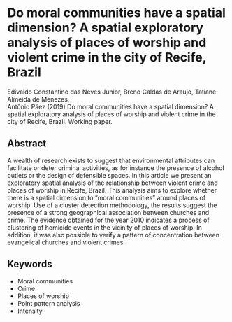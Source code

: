 # Do moral communities have a spatial dimension? A spatial exploratory analysis of places of worship and violent crime in the city of Recife, Brazil

Edivaldo Constantino das Neves Júnior, Breno Caldas de Araujo, Tatiane Almeida de Menezes,  
Antônio Páez (2019) Do moral communities have a spatial dimension? A spatial exploratory analysis of places of worship and violent crime in the city of Recife, Brazil. Working paper.  
  
## Abstract  
  
A wealth of research exists to suggest that environmental attributes can facilitate or deter criminal activities, as for instance the presence of alcohol outlets or the design of defensible spaces. In this article we present an exploratory spatial analysis of the relationship between violent crime and places of worship in Recife, Brazil. This analysis aims to explore whether there is a spatial dimension to “moral communities” around places of worship. Use of a cluster detection methodology, the results suggest the presence of a strong geographical association between churches and crime. The evidence obtained for the year 2010 indicates a process of clustering of homicide events in the vicinity of places of worship. In addition, it was also possible to verify a pattern of concentration between evangelical churches and violent crimes.  
  
## Keywords  
  
- Moral communities
- Crime
- Places of worship
- Point pattern analysis
- Intensity
